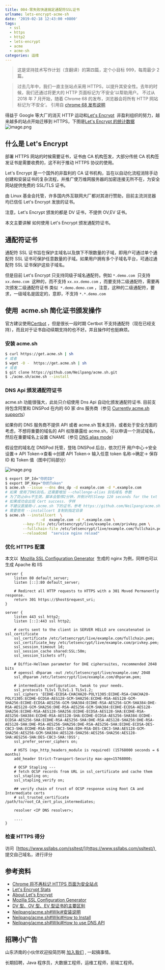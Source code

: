 ```yaml
---
title: 004-零失败快速搞定通配符SSL证书
urlname: lets-encrypt-acme-sh
date: '2019-02-18 12:43:00 +0800'
tags:
  - ssl
  - https
  - http2
  - lets-encrypt
  - acme
  - acme-sh
categories: 运维
---
```


> 这是坚持技术写作计划（含翻译）的第四篇，定个小目标 999，每周最少 2 篇。

> 过去几年中，我们一直主张站点采用 HTTPS，以提升其安全性。去年的时候，我们还通过将更大的 HTTP 页面标记为‘不安全’以帮助用户。
> 不过从 2018 年 7 月开始，随着 Chrome 68 的发布，浏览器会将所有 HTTP 网站标记为‘不安全’。
> 引用自 [chrome 68 发布说明](https://support.google.com/chrome/a/answer/7679408)

得益于 Google 等大厂的消灭 HTTP 运动和[Let's Encrypt](https://letsencrypt.org)  非盈利组织的努力，越来越多的站点开始迁移到 HTTPS，下图是[Let's Encrypt 的统计数据](https://letsencrypt.org/stats/)
![image.png](https://cdn.nlark.com/yuque/0/2019/png/226273/1550317966768-d4587466-a6d0-4868-b9ca-4e65bc45b101.png#align=left&display=inline&height=450&name=image.png&originHeight=450&originWidth=940&size=41971&width=940)

<!-- more -->

## 什么是 Let's Encrypt

部署 HTTPS 网站的时候需要证书，证书由 CA 机构签发，大部分传统 CA 机构签发证书是需要收费的，这不利于推动 HTTPS 协议的使用。

Let's Encrypt 是一个国外的非盈利的 CA 证书机构，旨在以自动化流程消除手动创建和安装证书的复杂流程，并推广使万维网服务器的加密连接无所不在，为安全网站提供免费的 SSL/TLS 证书。

由 Linux 基金会托管，许多国内外互联网大厂都对其进行赞助，目前主流浏览器均已信任 Let's Encrypt 发放的证书。

注意，Let's Encrypt 颁发的都是 DV 证书，不提供 OV,EV 证书。

本文主要讲解 如何使用 Let's Encrypt 颁发通配符证书。

## 通配符证书

通配符 SSL 证书旨在保护主域名以及旗下不限数量的子域，即用户可通过单个通配符 SSL 证书可保护任意数量的子域。如果用户拥有多个子域名平台，可通过通配符 SSL 证书保护这些子域名。

但是目前 Let's Encrypt 只支持同级子域名通配符。例如 `*.demo.com`  只支持 `xx.demo.com`  这种的，而不支持 `xx.xx.demo.com` ，而要支持二级通配符，需要再次颁发二级通配符证书 类似  `*.demo.demo.com` ，注意，这种的二级通配符，要求，一级域名是固定的，意即，不支持 `*.*.demo.com`

## 使用  acme.sh 简化证书颁发操作

官方建议使用[Certbot](https://certbot.eff.org/) ，但是很长一段时期 Certbot 不支持通配符（现在已经支持），而且对于证书自动续期支持的也不好。并且操作时也挺麻烦。

### 安装 acme.sh

```bash
$ curl https://get.acme.sh | sh
# 或者
$ wget -O -  https://get.acme.sh | sh
# 或者
$ git clone https://github.com/Neilpang/acme.sh.git
$ ./acme.sh/acme.sh --install
```

### DNS Api 颁发通配符证书

acme.sh 功能很强大，此处只介绍使用 Dns Api 自动化颁发通配符证书. 目前支持包含阿里和 DNSPod 在内的 60 家 dns 服务商（参见 [Currently acme.sh supports](https://github.com/Neilpang/acme.sh#currently-acmesh-supports)）

如果你的 DNS 服务商不提供 API 或者 acme.sh 暂未支持，或者处于安全方面的考虑，不想将重要的域名的 API 权限暴露给 acme.sh，可以申请一个测试域名，然后在重要域名上设置 CNAME（参见 [DNS alias mode](https://github.com/Neilpang/acme.sh/wiki/DNS-alias-mode)）

假设您的域名在 DNSPod 托管，登陆 DNSPod 后台，依次打开 用户中心->安全设置-> API Token->查看->创建 API Token-> 输入任意 token 名称->确定-> 保存 ID 和 Token 值（图中打码部分）

![image.png](https://cdn.nlark.com/yuque/0/2019/png/226273/1550463481824-01a645a7-5a95-4320-80ab-753ff7664bff.png#align=left&display=inline&height=558&name=image.png&originHeight=558&originWidth=1241&size=59891&width=1241)

```bash
$ export DP_Id="你的ID"
$ export DP_Key="你的Token"
$ acme.sh --issue --dns dns_dp -d example.com -d *.example.com
# 如果 使用了DNS别名，还需要增加 --challenge-alias 别名域名 参数
# 为了防止dns不生效，脚本会暂停2分钟，并倒计时(Sleep 120 seconds for the txt records to take effect),等待即可
# 如果成功会出现 Cert success. 字样
# 不建议直接用~/.acme.sh 下的证书，参考 https://github.com/Neilpang/acme.sh/wiki/说明#3-copy安装-证书
# 需要使用 --installcert 复制到指定目录
$ acme.sh --installcert  \
				-d  example.com -d *.example.com \
        --key-file /etc/letsencrypt/live/example.com/privkey.pem \
        --fullchain-file /etc/letsencrypt/live/example.com/fullchain.pem \
        --reloadcmd  "service nginx reload"
```

### 优化 HTTPS 配置

本文以  [Mozilla SSL Configuration Generator](https://mozilla.github.io/server-side-tls/ssl-config-generator/)  生成的 nginx 为例，同样也可以生成 Apache 和 IIS

```nginx
server {
    listen 80 default_server;
    listen [::]:80 default_server;

    # Redirect all HTTP requests to HTTPS with a 301 Moved Permanently response.
    return 301 https://$host$request_uri;
}

server {
    listen 443 ssl http2;
    listen [::]:443 ssl http2;

    # certs sent to the client in SERVER HELLO are concatenated in ssl_certificate
    ssl_certificate /etc/letsencrypt/live/example.com/fullchain.pem;
    ssl_certificate_key /etc/letsencrypt/live/example.com/privkey.pem;
    ssl_session_timeout 1d;
    ssl_session_cache shared:SSL:50m;
    ssl_session_tickets off;

    # Diffie-Hellman parameter for DHE ciphersuites, recommended 2048 bits
    # openssl dhparam -out /etc/letsencrypt/live/example.com/ 2048
    ssl_dhparam /etc/letsencrypt/live/example.com/dhparam.pem;

    # intermediate configuration. tweak to your needs.
    ssl_protocols TLSv1 TLSv1.1 TLSv1.2;
    ssl_ciphers 'ECDHE-ECDSA-CHACHA20-POLY1305:ECDHE-RSA-CHACHA20-POLY1305:ECDHE-ECDSA-AES128-GCM-SHA256:ECDHE-RSA-AES128-GCM-SHA256:ECDHE-ECDSA-AES256-GCM-SHA384:ECDHE-RSA-AES256-GCM-SHA384:DHE-RSA-AES128-GCM-SHA256:DHE-RSA-AES256-GCM-SHA384:ECDHE-ECDSA-AES128-SHA256:ECDHE-RSA-AES128-SHA256:ECDHE-ECDSA-AES128-SHA:ECDHE-RSA-AES256-SHA384:ECDHE-RSA-AES128-SHA:ECDHE-ECDSA-AES256-SHA384:ECDHE-ECDSA-AES256-SHA:ECDHE-RSA-AES256-SHA:DHE-RSA-AES128-SHA256:DHE-RSA-AES128-SHA:DHE-RSA-AES256-SHA256:DHE-RSA-AES256-SHA:ECDHE-ECDSA-DES-CBC3-SHA:ECDHE-RSA-DES-CBC3-SHA:EDH-RSA-DES-CBC3-SHA:AES128-GCM-SHA256:AES256-GCM-SHA384:AES128-SHA256:AES256-SHA256:AES128-SHA:AES256-SHA:DES-CBC3-SHA:!DSS';
    ssl_prefer_server_ciphers on;

    # HSTS (ngx_http_headers_module is required) (15768000 seconds = 6 months)
    add_header Strict-Transport-Security max-age=15768000;

    # OCSP Stapling ---
    # fetch OCSP records from URL in ssl_certificate and cache them
    ssl_stapling on;
    ssl_stapling_verify on;

    ## verify chain of trust of OCSP response using Root CA and Intermediate certs
    # ssl_trusted_certificate /path/to/root_CA_cert_plus_intermediates;

    resolver <IP DNS resolver>;

    ....
}
```

### 检查 HTTPS 得分

访问  [https://www.ssllabs.com/ssltest/](https://www.ssllabs.com/ssltest/)  提交自己域名，进行评分

## 参考资料

- [Chrome 将不再标记 HTTPS 页面为安全站点](https://www.oschina.net/news/96200/chrome-will-stop-tag-https-site-secure)
- [Let's Encrypt Stats](https://letsencrypt.org/stats/)
- [About Let's Encrypt](https://letsencrypt.org/about/)
- [Mozilla SSL Configuration Generator](https://mozilla.github.io/server-side-tls/ssl-config-generator/)
- [DV 型、OV 型、EV 型证书的主要区别](https://www.cnblogs.com/sslwork/p/6193256.html)
- [Neilpang/acme.sh#Wiki#安装说明](https://github.com/Neilpang/acme.sh/blob/master/dnsapi/README.md)
- [Neilpang/acme.sh#Wiki#How to Install](https://github.com/Neilpang/acme.sh/wiki/How-to-install)
- [Neilpang/acme.sh#Wiki#How to use DNS API](https://github.com/Neilpang/acme.sh/wiki/How-to-install)

## 招聘小广告

山东济南的小伙伴欢迎投简历啊 [加入我们](https://www.shunnengnet.com/index.php/Home/Contact/join.html) , 一起搞事情。

长期招聘，Java 程序员，大数据工程师，运维工程师，前端工程师。
